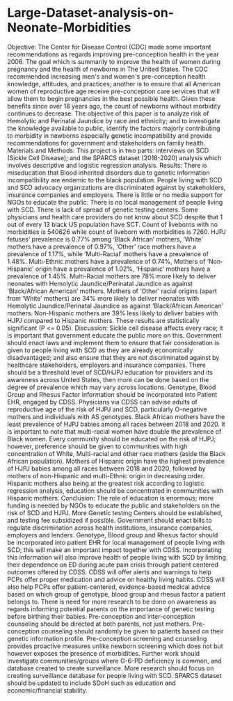 # Large-Dataset-analysis-on-Neonate-Morbidities

Objective: The Center for Disease Control (CDC) made some important recommendations as regards improving pre-conception health in the year 2006. The goal which is summarily to improve the health of women during pregnancy and the health of newborns in The United States. The CDC recommended increasing men's and women's pre-conception health knowledge, attitudes, and practices; another is to ensure that all American women of reproductive age receive pre-conception care services that will allow them to begin pregnancies in the best possible health. Given these benefits since over 18 years ago, the count of newborns without morbidity continues to decrease.
The objective of this paper is to analyze risk of Hemolytic and Perinatal Jaundice by race and ethnicity; and to investigate the knowledge available to public, identify the factors majorly contributing to morbidity in newborns especially genetic incompatibility and provide recommendations for government and stakeholders on family health.
Materials and Methods: This project is in two parts: interviews on SCD (Sickle Cell Disease); and the SPARCS dataset (2018-2020) analysis which involves descriptive and logistic regression analysis.
Results: There is miseducation that Blood inherited disorders due to genetic information incompatibility are endemic to the black population. People living with SCD and SCD advocacy organizations are discriminated against by stakeholders, insurance companies and employers. There is little or no media support for NGOs to educate the public. There is no local management of people living with SCD. There is lack of spread of genetic testing centers. Some physicians and health care providers do not know about SCD despite that 1 out of every 13 black US population have SCT.
Count of liveborns with no morbidities is 540626 while count of liveborn with morbidities is 7260. HJPJ fetuses’ prevalence is 0.77% among ‘Black African’ mothers, ‘White’ mothers have a prevalence of 0.97%, ‘Other’ race mothers have a prevalence of 1.17%, while ‘Multi-Racial’ mothers have a prevalence of 1.48%.
Multi-Ethnic mothers have a prevalence of 0.74%, Mothers of ‘Non-Hispanic’ origin have a prevalence of 1.02%, ‘Hispanic’ mothers have a prevalence of 1.45%.
	Multi-Racial mothers are 78% more likely to deliver neonates with Hemolytic Jaundice/Perinatal Jaundice as against ‘Black/African American’ mothers. Mothers of ‘Other’ racial origins (apart from ‘White’ mothers) are 34% more likely to deliver neonates with Hemolytic Jaundice/Perinatal Jaundice as against ‘Black/African American’ mothers. Non-Hispanic mothers are 39% less likely to deliver babies with HJPJ compared to Hispanic mothers. These results are statistically significant (P <= 0.05).
Discussion: Sickle cell disease affects every race; it is important that government educate the public more on this. Government should enact laws and implement them to ensure that fair consideration is given to people living with SCD as they are already economically disadvantaged; and also ensure that they are not discriminated against by healthcare stakeholders, employers and insurance companies. There should be a threshold level of SCD/HJPJ education for providers and its awareness across United States, then more can be done based on the degree of prevalence which may vary across locations. Genotype, Blood Group and Rhesus Factor information should be incorporated into Patient EHR, engaged by CDSS. Physicians via CDSS can advise adults of reproductive age of the risk of HJPJ and SCD, particularly O-negative mothers and individuals with AS genotypes.
	Black African mothers have the least prevalence of HJPJ babies among all races between 2018 and 2020. It is important to note that multi-racial women have double the prevalence of Black women. Every community should be educated on the risk of HJPJ; however, preference should be given to communities with high concentration of White, Multi-racial and other race mothers (aside the Black African population).
Mothers of Hispanic origin have the highest prevalence of HJPJ babies among all races between 2018 and 2020, followed by mothers of non-Hispanic and multi-Ethnic origin in decreasing order. Hispanic mothers also being at the greatest risk according to logistic regression analysis, education should be concentrated in communities with Hispanic mothers. 
Conclusion: The role of education is enormous; more funding is needed by NGOs to educate the public and stakeholders on the risk of SCD and HJPJ. More Genetic testing Centers should be established, and testing fee subsidized if possible. Government should enact bills to regulate discrimination across health institutions, insurance companies, employers and lenders. Genotype, Blood group and Rhesus factor should be incorporated into patient EHR for local management of people living with SCD; this will make an important impact together with CDSS. Incorporating this information will also improve health of people living with SCD by limiting their dependence on ED during acute pain crisis through patient centered outcomes offered by CDSS. CDSS will offer alerts and warnings to help PCPs offer proper medication and advice on healthy living habits. CDSS will also help PCPs offer patient-centered, evidence-based medical advice based on which group of genotype, blood group and rhesus factor a patient belongs to. There is need for more research to be done on awareness as regards informing potential parents on the importance of genetic testing before birthing their babies. Pre-conception and inter-conception counseling should be directed at both parents, not just mothers. Pre-conception counseling should randomly be given to patients based on their genetic information profile. Pre-conception screening and counseling provides proactive measures unlike newborn screening which does not but however exposes the presence of morbidities.  Further work should investigate communities/groups where G-6-PD deficiency is common, and database created to create surveillance. More research should focus on creating surveillance database for people living with SCD. SPARCS dataset should be updated to include SDoH such as education and economic/financial stability.

